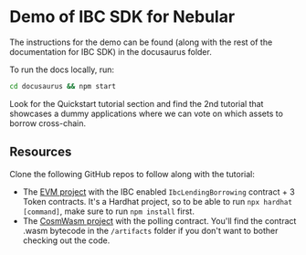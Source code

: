# Demo of IBC SDK for Nebular

The instructions for the demo can be found (along with the rest of the documentation for IBC SDK) in the docusaurus folder.

To run the docs locally, run:

```bash
cd docusaurus && npm start
```

Look for the Quickstart tutorial section and find the 2nd tutorial that showcases a dummy applications where we can vote on which assets to borrow cross-chain.

## Resources

Clone the following GitHub repos to follow along with the tutorial:

- The [EVM project](https://github.com/tmsdkeys/hardhat-ibc-sdk-tutorial/tree/main) with the IBC enabled `IbcLendingBorrowing` contract + 3 Token contracts. It's a Hardhat project, so to be able to run `npx hardhat [command]`, make sure to run `npm install` first.
- The [CosmWasm project](https://github.com/tmsdkeys/ibc-sdk-cw-tutorial/tree/main) with the polling contract. You'll find the contract .wasm bytecode in the `/artifacts` folder if you don't want to bother checking out the code.
